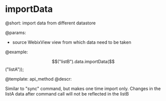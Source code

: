 importData
=============



@short: import data from different datastore
	

@params:
- source      WebixView      view from which data need to be taken

@example:

$$("listB").data.importData($$("listA"));


@template:	api_method
@descr:

Similar to "sync" command, but makes one time import only. 
Changes in the listA data after command call will not be reflected in the listB

